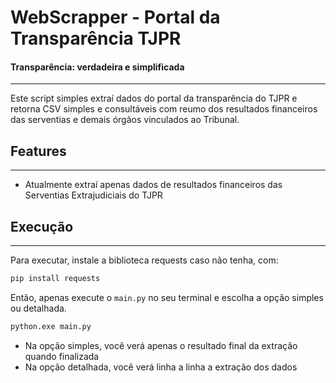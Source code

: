 # WebScrapper - Portal da Transparência TJPR

#### Transparência: verdadeira e simplificada

---

Este script simples extraí dados do portal da transparência do TJPR e retorna CSV simples e consultáveis com reumo dos resultados financeiros das serventias e demais órgãos vinculados ao Tribunal.

## Features

---

- Atualmente extraí apenas dados de resultados financeiros das Serventias Extrajudiciais do TJPR

## Execução

---

Para executar, instale a biblioteca requests caso não tenha, com:

```sh
pip install requests
```

Então, apenas execute o `main.py` no seu terminal e escolha a opção simples ou detalhada.

```sh
python.exe main.py
```

- Na opção simples, você verá apenas o resultado final da extração quando finalizada
- Na opção detalhada, você verá linha a linha a extração dos dados
